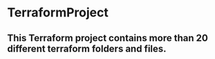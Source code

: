 
# TerraformProject


## This Terraform project contains more than 20 different terraform folders and files.
